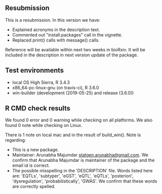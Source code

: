 ## Resubmission
This is a resubmission. In this version we have:
* Explained acronyms in the description text.
* Commented out "install.packages" call in the vignette.
* Replaced print() calls with message() calls.

Reference will be available within next two weeks in bioRxiv. It will be included in the description in next version update of the package.

## Test environments
* local OS High Sierra, R 3.4.3
* x86_64-pc-linux-gnu (on travis-ci), R 3.6.0
* win-builder (development (2019-05-25) and release (3.6.0))

## R CMD check results
We found 0 error and 0 warning while checking on all platforms. We also found 0 note while checking on Linux.

There is 1 note on local mac and in the result of build_win(). Note is regarding:
* This is a new package.
* Maintainer:  Arunabha Majumdar <statgen.arunabha@gmail.com>. We confirm that Arunabha Majumdar is maintainer of the package  and the email id is correct.
* The possible misspelling in the 'DESCRIPTION' file. Words listed here are: 'EQTLs', 'subtyper', 'eGST', 'eQTL', 'eQTLs', 'posteriori', 'dysregulation', 'probabilistically', 'GWAS'. We confirm that these words are correctly spelled.








